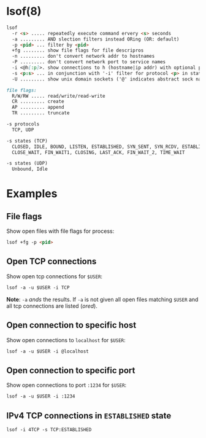 # lsof(8)

```markdown
lsof
  -r <s> ..... repeatedly execute command ervery <s> seconds
  -a ......... AND slection filters instead ORing (OR: default)
  -p <pid> ... filter by <pid>
  +fg ........ show file flags for file descripros
  -n ......... don't convert network addr to hostnames
  -P ......... don't convert network port to service names
  -i <@h[:p]>. show connections to h (hostname|ip addr) with optional port p
  -s <p:s> ... in conjunction with '-i' filter for protocol <p> in state <s>
  -U ......... show unix domain sockets ('@' indicates abstract sock name, see unix(7))
```

```markdown
file flags:
  R/W/RW ..... read/write/read-write
  CR ......... create
  AP ......... append
  TR ......... truncate
```

```markdown
-s protocols
  TCP, UDP

-s states (TCP)
  CLOSED, IDLE, BOUND, LISTEN, ESTABLISHED, SYN_SENT, SYN_RCDV, ESTABLISHED,
  CLOSE_WAIT, FIN_WAIT1, CLOSING, LAST_ACK, FIN_WAIT_2, TIME_WAIT

-s states (UDP)
  Unbound, Idle
```

# Examples

## File flags
Show open files with file flags for process:
```markdown
lsof +fg -p <pid>
```

## Open TCP connections
Show open tcp connections for `$USER`:
```markdown
lsof -a -u $USER -i TCP
```
**Note**: `-a` _ands_ the results. If `-a` is not given all open files matching
`$USER` and all tcp connections are listed (_ored_).

## Open connection to specific host
Show open connections to `localhost` for `$USER`:
```markdown
lsof -a -u $USER -i @localhost
```

## Open connection to specific port
Show open connections to port `:1234` for `$USER`:
```markdown
lsof -a -u $USER -i :1234
```

## IPv4 TCP connections in `ESTABLISHED` state
```markdown
lsof -i 4TCP -s TCP:ESTABLISHED
```
